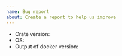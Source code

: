 ```yaml
---
name: Bug report
about: Create a report to help us improve
---
```


<!-- Please search existing issues to avoid creating duplicates. -->

<!-- Use Help > Report Issue to prefill these. -->
- Crate version:
- OS:
- Output of docker version:
